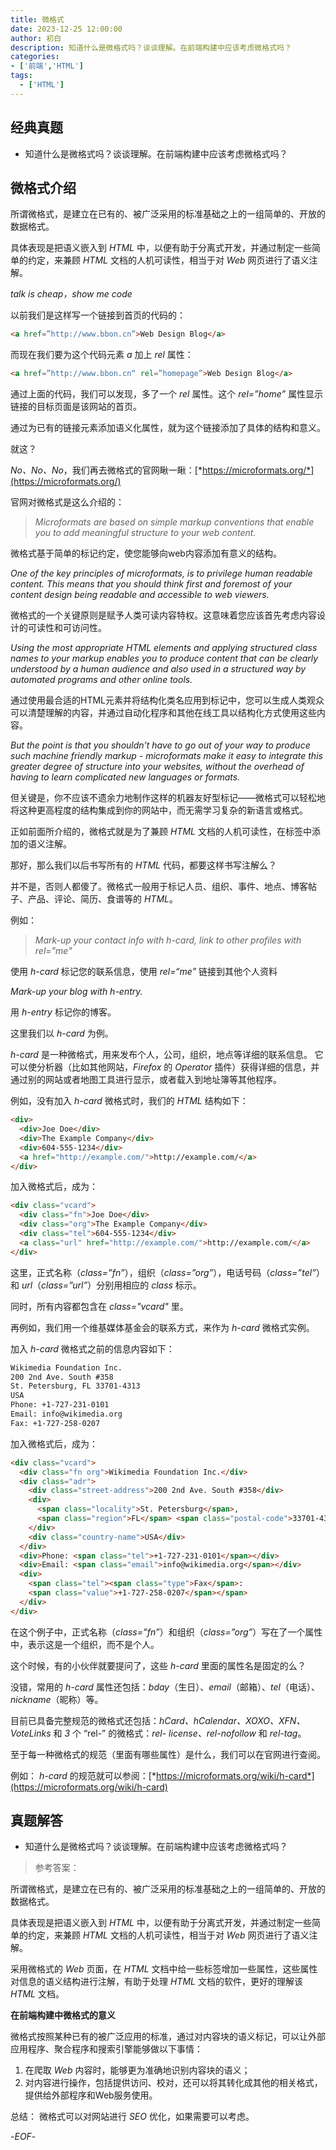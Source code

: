 ```yaml
---
title: 微格式
date: 2023-12-25 12:00:00
author: 初白
description: 知道什么是微格式吗？谈谈理解。在前端构建中应该考虑微格式吗？
categories:
- ['前端','HTML']
tags:
  - ['HTML']
---
```


## 经典真题

- 知道什么是微格式吗？谈谈理解。在前端构建中应该考虑微格式吗？

## 微格式介绍

所谓微格式，是建立在已有的、被广泛采用的标准基础之上的一组简单的、开放的数据格式。

具体表现是把语义嵌入到 *HTML* 中，以便有助于分离式开发，并通过制定一些简单的约定，来兼顾 *HTML* 文档的人机可读性，相当于对 *Web* 网页进行了语义注解。

*talk is cheap，show me code*

以前我们是这样写一个链接到首页的代码的：

```HTML
<a href=”http://www.bbon.cn”>Web Design Blog</a>
```

而现在我们要为这个代码元素 *a* 加上 *rel* 属性：

```HTML
<a href=”http://www.bbon.cn“ rel=”homepage”>Web Design Blog</a>
```

通过上面的代码，我们可以发现，多了一个 *rel* 属性。这个 *rel=”home”* 属性显示链接的目标页面是该网站的首页。

通过为已有的链接元素添加语义化属性，就为这个链接添加了具体的结构和意义。

就这？

*No、No、No*，我们再去微格式的官网瞅一瞅：[*https://microformats.org/*](https://microformats.org/)

官网对微格式是这么介绍的：

> *Microformats are based on simple markup conventions that enable you to add meaningful structure to your web content.*

微格式基于简单的标记约定，使您能够向web内容添加有意义的结构。

*One of the key principles of microformats, is to privilege human readable content. This means that you should think first and foremost of your content design being readable and accessible to web viewers.*

微格式的一个关键原则是赋予人类可读内容特权。这意味着您应该首先考虑内容设计的可读性和可访问性。

*Using the most appropriate HTML elements and applying structured class names to your markup enables you to produce content that can be clearly understood by a human audience and also used in a structured way by automated programs and other online tools.*

通过使用最合适的HTML元素并将结构化类名应用到标记中，您可以生成人类观众可以清楚理解的内容，并通过自动化程序和其他在线工具以结构化方式使用这些内容。

*But the point is that you shouldn't have to go out of your way to produce such machine friendly markup - microformats make it easy to integrate this greater degree of structure into your websites, without the overhead of having to learn complicated new languages or formats.*

但关键是，你不应该不遗余力地制作这样的机器友好型标记——微格式可以轻松地将这种更高程度的结构集成到你的网站中，而无需学习复杂的新语言或格式。

正如前面所介绍的，微格式就是为了兼顾 *HTML* 文档的人机可读性，在标签中添加的语义注解。

那好，那么我们以后书写所有的 *HTML* 代码，都要这样书写注解么？

并不是，否则人都傻了。微格式一般用于标记人员、组织、事件、地点、博客帖子、产品、评论、简历、食谱等的 *HTML*。

例如：

> *Mark-up your contact info with h-card, link to other profiles with rel="me"*

使用 *h-card* 标记您的联系信息，使用 *rel=“me”* 链接到其他个人资料

*Mark-up your blog with h-entry.*

用 *h-entry* 标记你的博客。

这里我们以  *h-card* 为例。

*h-card* 是一种微格式，用来发布个人，公司，组织，地点等详细的联系信息。 它可以使分析器（比如其他网站，*Firefox* 的 *Operator* 插件）获得详细的信息，并通过别的网站或者地图工具进行显示，或者载入到地址簿等其他程序。

例如，没有加入 *h-card* 微格式时，我们的 *HTML* 结构如下：

```HTML
<div>
  <div>Joe Doe</div>
  <div>The Example Company</div>
  <div>604-555-1234</div>
  <a href="http://example.com/">http://example.com/</a>
</div>
```

加入微格式后，成为：

```HTML
<div class="vcard">
  <div class="fn">Joe Doe</div>
  <div class="org">The Example Company</div>
  <div class="tel">604-555-1234</div>
  <a class="url" href="http://example.com/">http://example.com/</a>
</div>
```

这里，正式名称（*class=”fn”*），组织（*class=”org”*），电话号码（*class=”tel”*）和 *url*（*class=”url”*）分别用相应的 *class* 标示。

同时，所有内容都包含在 *class="vcard"* 里。

再例如，我们用一个维基媒体基金会的联系方式，来作为 *h-card* 微格式实例。

加入  *h-card* 微格式之前的信息内容如下：

```HTML
Wikimedia Foundation Inc.
200 2nd Ave. South #358
St. Petersburg, FL 33701-4313
USA
Phone: +1-727-231-0101
Email: info@wikimedia.org
Fax: +1-727-258-0207
```

加入微格式后，成为：

```HTML
<div class="vcard">
  <div class="fn org">Wikimedia Foundation Inc.</div>
  <div class="adr">
    <div class="street-address">200 2nd Ave. South #358</div>
    <div>
      <span class="locality">St. Petersburg</span>,
      <span class="region">FL</span> <span class="postal-code">33701-4313</span>
    </div>
    <div class="country-name">USA</div>
  </div>
  <div>Phone: <span class="tel">+1-727-231-0101</span></div>
  <div>Email: <span class="email">info@wikimedia.org</span></div>
  <div>
    <span class="tel"><span class="type">Fax</span>:
    <span class="value">+1-727-258-0207</span></span>
  </div>
</div>
```

在这个例子中，正式名称（*class=”fn”*）和组织（*class=”org”*）写在了一个属性中，表示这是一个组织，而不是个人。

这个时候，有的小伙伴就要提问了，这些 *h-card* 里面的属性名是固定的么？

没错，常用的  *h-card*  属性还包括：*bday*（生日）、*email*（邮箱）、*tel*（电话）、*nickname*（昵称）等。

目前已具备完整规范的微格式还包括：*hCard、hCalendar、XOXO、XFN、VoteLinks* 和 *3* 个 “rel-” 的微格式：*rel- license、rel-nofollow* 和 *rel-tag*。

至于每一种微格式的规范（里面有哪些属性）是什么，我们可以在官网进行查阅。

例如：  *h-card*  的规范就可以参阅：[*https://microformats.org/wiki/h-card*](https://microformats.org/wiki/h-card)

## 真题解答

- 知道什么是微格式吗？谈谈理解。在前端构建中应该考虑微格式吗？

> 参考答案：

所谓微格式，是建立在已有的、被广泛采用的标准基础之上的一组简单的、开放的数据格式。

具体表现是把语义嵌入到 *HTML* 中，以便有助于分离式开发，并通过制定一些简单的约定，来兼顾 *HTML* 文档的人机可读性，相当于对 *Web* 网页进行了语义注解。

采用微格式的 *Web* 页面，在 *HTML* 文档中给一些标签增加一些属性，这些属性对信息的语义结构进行注解，有助于处理 *HTML* 文档的软件，更好的理解该 *HTML* 文档。

**在前端构建中微格式的意义**

微格式按照某种已有的被广泛应用的标准，通过对内容块的语义标记，可以让外部应用程序、聚合程序和搜索引擎能够做以下事情：

1. 在爬取 *Web* 内容时，能够更为准确地识别内容块的语义；
2. 对内容进行操作，包括提供访问、校对，还可以将其转化成其他的相关格式，提供给外部程序和Web服务使用。

总结： 微格式可以对网站进行 *SEO* 优化，如果需要可以考虑。

-*EOF*-
